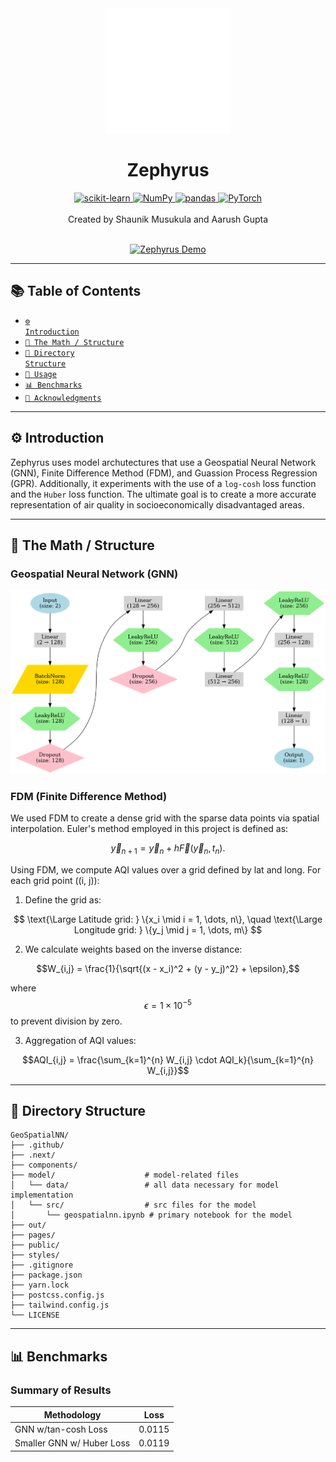 <div align="center">
  <img src="model/assets/logo.svg" width="200" alt="Doodle Logo"/>
  <h1>Zephyrus</h1>
  
  <a href="https://scikit-learn.org/stable/">
    <img src="https://img.shields.io/badge/scikit--learn-1.7-orange?logo=scikit-learn" alt="scikit-learn">
  </a>
  <a href="https://numpy.org/">
    <img src="https://img.shields.io/badge/NumPy-2.1-blue?logo=numpy" alt="NumPy">
  </a>
  <a href="https://pandas.pydata.org/">
    <img src="https://img.shields.io/badge/pandas-2.2.3-green?logo=pandas" alt="pandas">
  </a>
  <a href="https://pytorch.org/">
    <img src="https://img.shields.io/badge/PyTorch-2.5.1-red?logo=pytorch" alt="PyTorch">
  </a>
</div>

<br>

<div align="center">Created by Shaunik Musukula and Aarush Gupta</div>

<br>

<div align="center">

[![Zephyrus Demo](https://img.youtube.com/vi/rujY4nIlzQ0/0.jpg)](https://www.youtube.com/watch?v=rujY4nIlzQ0)

</div>

---

## 📚 Table of Contents
- [<code>⚙️ Introduction</code>](#%EF%B8%8F-introduction)
- [<code>📐 The Math / Structure</code>](#%EF%B8%8F-t)
- [<code>📂 Directory Structure</code>](#-directory-structure)
- [<code>🚀 Usage</code>](#-usage)
- [<code>📊 Benchmarks</code>](#-benchmarks)
- [<code>🙏 Acknowledgments</code>](#-acknowledgments)

---

## ⚙️ Introduction

Zephyrus uses model archutectures that use a Geospatial Neural Network (GNN), Finite Difference Method (FDM), and Guassion Process Regression (GPR). Additionally, it experiments with the use of a `log-cosh` loss function and the `Huber` loss function. The ultimate goal is to create a more accurate representation of air quality in socioeconomically disadvantaged areas.

---

## 📐 The Math / Structure

### Geospatial Neural Network (GNN)

![MobileNet2.0 Confusion Matrix](model/assets/architecture.png)

### FDM (Finite Difference Method)

We used FDM to create a dense grid with the sparse data points via spatial interpolation. Euler's method employed in this project is defined as:

$$\vec{y}_{n+1} = \vec{y}_n + h \vec{F}(\vec{y}_n, t_n).$$

Using FDM, we compute AQI values over a grid defined by lat and long. For each grid point \((i, j)\):

1. Define the grid as:

$$
\text{\Large Latitude grid: } \{x_i \mid i = 1, \dots, n\}, \quad 
\text{\Large Longitude grid: } \{y_j \mid j = 1, \dots, m\}
$$



2. We calculate weights based on the inverse distance:

$$W_{i,j} = \frac{1}{\sqrt{(x - x_i)^2 + (y - y_j)^2} + \epsilon},$$

where $$\epsilon = 1 \times 10^{-5}$$ to prevent division by zero.

3. Aggregation of AQI values:

$$AQI_{i,j} = \frac{\sum_{k=1}^{n} W_{i,j} \cdot AQI_k}{\sum_{k=1}^{n} W_{i,j}}$$

---

## 📂 Directory Structure

```
GeoSpatialNN/
├── .github/
├── .next/
├── components/
├── model/                    # model-related files
│   └── data/                 # all data necessary for model implementation
│   └── src/                  # src files for the model
│       └── geospatialnn.ipynb # primary notebook for the model
├── out/
├── pages/
├── public/
├── styles/
├── .gitignore
├── package.json
├── yarn.lock
├── postcss.config.js
├── tailwind.config.js
└── LICENSE
```

---

## 📊 Benchmarks

### Summary of Results
| Methodology                | Loss       |
|----------------------------|------------|
| GNN w/tan-cosh Loss        | 0.0115    |
| Smaller GNN w/ Huber Loss  | 0.0119    |

